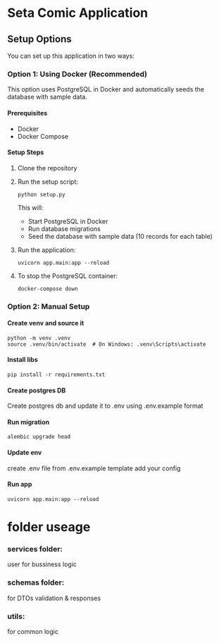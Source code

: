 # Seta Comic Application

## Setup Options

You can set up this application in two ways:

### Option 1: Using Docker (Recommended)

This option uses PostgreSQL in Docker and automatically seeds the database with sample data.

#### Prerequisites
- Docker
- Docker Compose

#### Setup Steps
1. Clone the repository
2. Run the setup script:
   ```
   python setup.py
   ```
   This will:
   - Start PostgreSQL in Docker
   - Run database migrations
   - Seed the database with sample data (10 records for each table)

3. Run the application:
   ```
   uvicorn app.main:app --reload
   ```

4. To stop the PostgreSQL container:
   ```
   docker-compose down
   ```

### Option 2: Manual Setup

#### Create venv and source it
```
python -m venv .venv
source .venv/bin/activate  # On Windows: .venv\Scripts\activate
```

#### Install libs
```
pip install -r requirements.txt	
```

#### Create postgres DB
Create postgres db and update it to .env using .env.example format

#### Run migration
```
alembic upgrade head
```

#### Update env
create .env file from .env.example template
add your config

#### Run app
```
uvicorn app.main:app --reload
```

# folder useage

### services folder:
  user for bussiness logic
### schemas folder:
  for DTOs validation & responses
### utils:
  for common logic
